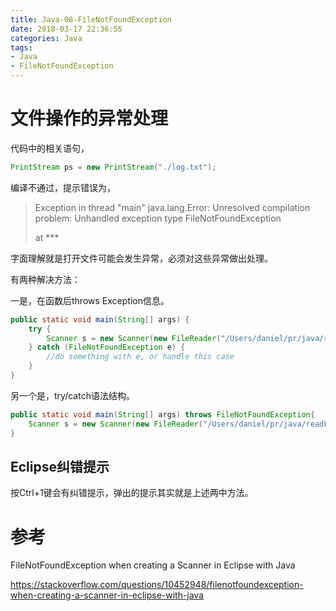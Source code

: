 ```yaml
---
title: Java-08-FileNotFoundException
date: 2018-03-17 22:36:55
categories: Java
tags:
- Java
- FileNotFoundException
---
```


# 文件操作的异常处理

代码中的相关语句，

```java
PrintStream ps = new PrintStream("./log.txt");
```

编译不通过，提示错误为，

> Exception in thread "main" java.lang.Error: Unresolved compilation problem: 
> 	Unhandled exception type FileNotFoundException
>
> 	at ***

字面理解就是打开文件可能会发生异常，必须对这些异常做出处理。

有两种解决方法：

一是，在函数后throws Exception信息。

```java
public static void main(String[] args) {
    try { 
        Scanner s = new Scanner(new FileReader("/Users/daniel/pr/java/readFile/myfile.txt")); 
    } catch (FileNotFoundException e) {
        //do something with e, or handle this case
    }
}
```

另一个是，try/catch语法结构。

```java
public static void main(String[] args) throws FileNotFoundException{
    Scanner s = new Scanner(new FileReader("/Users/daniel/pr/java/readFile/myfile.txt")); 
}
```

## Eclipse纠错提示

按Ctrl+1键会有纠错提示，弹出的提示其实就是上述两中方法。

# 参考

FileNotFoundException when creating a Scanner in Eclipse with Java

https://stackoverflow.com/questions/10452948/filenotfoundexception-when-creating-a-scanner-in-eclipse-with-java